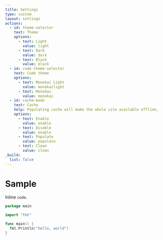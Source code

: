 ```yaml
---
title: Settings
type: custom
layout: settings
actions:
  - id: theme-selector
    text: Theme
    options:
      - text: Light
        value: light
      - text: Dark
        value: dark
      - text: Black
        value: black
  - id: code-theme-selector
    text: Code theme
    options:
      - text: Monokai Light
        value: monokailight
      - text: Monokai
        value: monokai
  - id: cache-mode
    text: Cache
    help: Populating cache will make the whole site available offline, this actions is done in background.
    options:
      - text: Enable
        value: enable
      - text: Disable
        value: enable
      - text: Populate
        value: populate
      - text: Clean
        value: clean
_build:
  list: false
---
```


# Sample

Inline `code`.

```go {linenos=true,hl_lines=["1", "5-7"],linenostart=0}
package main

import "fmt"

func main() {
  fmt.Println("hello, world")
}
```

